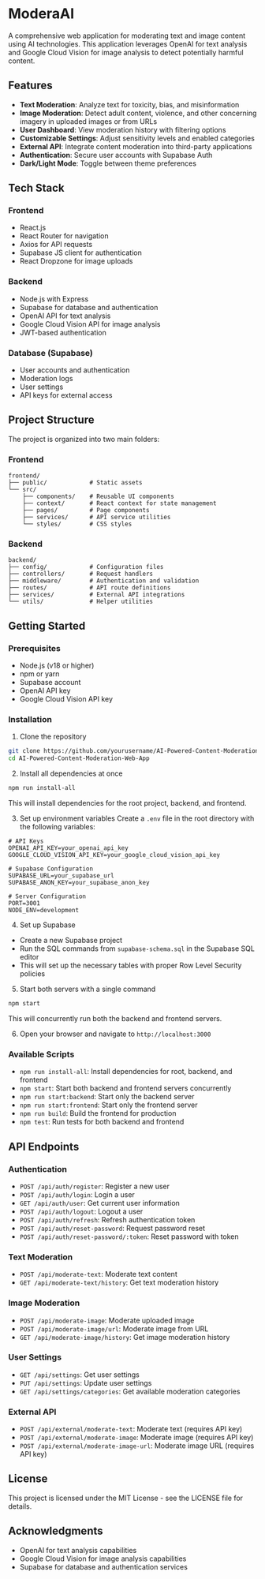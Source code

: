 # ModeraAI

A comprehensive web application for moderating text and image content using AI technologies. This application leverages OpenAI for text analysis and Google Cloud Vision for image analysis to detect potentially harmful content.

## Features

- **Text Moderation**: Analyze text for toxicity, bias, and misinformation
- **Image Moderation**: Detect adult content, violence, and other concerning imagery in uploaded images or from URLs
- **User Dashboard**: View moderation history with filtering options
- **Customizable Settings**: Adjust sensitivity levels and enabled categories
- **External API**: Integrate content moderation into third-party applications
- **Authentication**: Secure user accounts with Supabase Auth
- **Dark/Light Mode**: Toggle between theme preferences

## Tech Stack

### Frontend
- React.js
- React Router for navigation
- Axios for API requests
- Supabase JS client for authentication
- React Dropzone for image uploads

### Backend
- Node.js with Express
- Supabase for database and authentication
- OpenAI API for text analysis
- Google Cloud Vision API for image analysis
- JWT-based authentication

### Database (Supabase)
- User accounts and authentication
- Moderation logs
- User settings
- API keys for external access

## Project Structure

The project is organized into two main folders:

### Frontend
```
frontend/
├── public/            # Static assets
└── src/
    ├── components/    # Reusable UI components
    ├── context/       # React context for state management
    ├── pages/         # Page components
    ├── services/      # API service utilities
    └── styles/        # CSS styles
```

### Backend
```
backend/
├── config/            # Configuration files
├── controllers/       # Request handlers
├── middleware/        # Authentication and validation
├── routes/            # API route definitions
├── services/          # External API integrations
└── utils/             # Helper utilities
```

## Getting Started

### Prerequisites
- Node.js (v18 or higher)
- npm or yarn
- Supabase account
- OpenAI API key
- Google Cloud Vision API key

### Installation

1. Clone the repository
```bash
git clone https://github.com/yourusername/AI-Powered-Content-Moderation-Web-App.git
cd AI-Powered-Content-Moderation-Web-App
```

2. Install all dependencies at once
```bash
npm run install-all
```
This will install dependencies for the root project, backend, and frontend.

3. Set up environment variables
Create a `.env` file in the root directory with the following variables:
```
# API Keys
OPENAI_API_KEY=your_openai_api_key
GOOGLE_CLOUD_VISION_API_KEY=your_google_cloud_vision_api_key

# Supabase Configuration
SUPABASE_URL=your_supabase_url
SUPABASE_ANON_KEY=your_supabase_anon_key

# Server Configuration
PORT=3001
NODE_ENV=development
```

4. Set up Supabase
- Create a new Supabase project
- Run the SQL commands from `supabase-schema.sql` in the Supabase SQL editor
- This will set up the necessary tables with proper Row Level Security policies

5. Start both servers with a single command
```bash
npm start
```
This will concurrently run both the backend and frontend servers.

6. Open your browser and navigate to `http://localhost:3000`

### Available Scripts

- `npm run install-all`: Install dependencies for root, backend, and frontend
- `npm start`: Start both backend and frontend servers concurrently
- `npm run start:backend`: Start only the backend server
- `npm run start:frontend`: Start only the frontend server
- `npm run build`: Build the frontend for production
- `npm test`: Run tests for both backend and frontend

## API Endpoints

### Authentication
- `POST /api/auth/register`: Register a new user
- `POST /api/auth/login`: Login a user
- `GET /api/auth/user`: Get current user information
- `POST /api/auth/logout`: Logout a user
- `POST /api/auth/refresh`: Refresh authentication token
- `POST /api/auth/reset-password`: Request password reset
- `POST /api/auth/reset-password/:token`: Reset password with token

### Text Moderation
- `POST /api/moderate-text`: Moderate text content
- `GET /api/moderate-text/history`: Get text moderation history

### Image Moderation
- `POST /api/moderate-image`: Moderate uploaded image
- `POST /api/moderate-image/url`: Moderate image from URL
- `GET /api/moderate-image/history`: Get image moderation history

### User Settings
- `GET /api/settings`: Get user settings
- `PUT /api/settings`: Update user settings
- `GET /api/settings/categories`: Get available moderation categories

### External API
- `POST /api/external/moderate-text`: Moderate text (requires API key)
- `POST /api/external/moderate-image`: Moderate image (requires API key)
- `POST /api/external/moderate-image-url`: Moderate image URL (requires API key)

## License

This project is licensed under the MIT License - see the LICENSE file for details.

## Acknowledgments

- OpenAI for text analysis capabilities
- Google Cloud Vision for image analysis capabilities
- Supabase for database and authentication services
